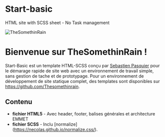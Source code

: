 # Start-basic
HTML site with SCSS sheet - No Task management

![TheSomethinRain](http://thesomethinrain.work/assets/images/logo.svg)

# Bienvenue sur TheSomethinRain !
Start-Basic est un template HTML-SCSS conçu par [Sebastien Pasquier](http://thesomethinrain.work) pour le démarage rapide de site web avec un environnement de travail simple, sans gestion de tache et de prototypage. Pour un environnement de développement de site statique complet, des templates sont disponibles sur https://github.com/Thesomethinrain.

## Contenu

* **fichier HTML5** - Avec header, footer, balises générales et architecture EMMET
* **fichier SCSS** - Inclu [normalize] (https://necolas.github.io/normalize.css/).
